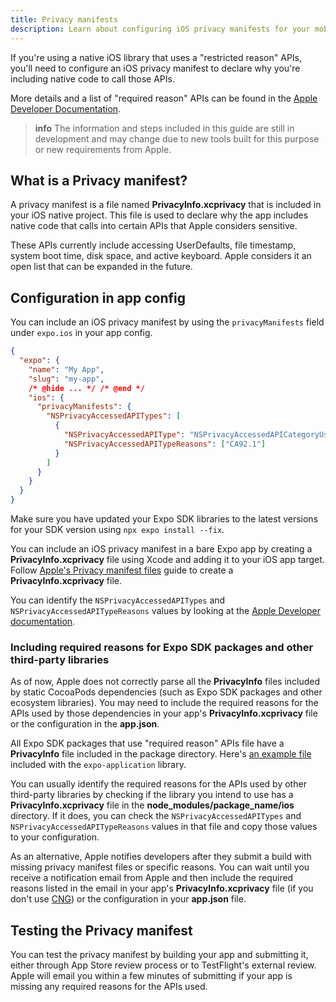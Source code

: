 ```yaml
---
title: Privacy manifests
description: Learn about configuring iOS privacy manifests for your mobile app.
---
```


If you're using a native iOS library that uses a "restricted reason" APIs, you'll need to configure an iOS privacy manifest to declare why you're including native code to call those APIs.

More details and a list of "required reason" APIs can be found in the [Apple Developer Documentation](https://developer.apple.com/documentation/bundleresources/privacy_manifest_files).

> **info** The information and steps included in this guide are still in development and may change due to new tools built for this purpose or new requirements from Apple.

## What is a Privacy manifest?

A privacy manifest is a file named **PrivacyInfo.xcprivacy** that is included in your iOS native project. This file is used to declare why the app includes native code that calls into certain APIs that Apple considers sensitive.

These APIs currently include accessing UserDefaults, file timestamp, system boot time, disk space, and active keyboard. Apple considers it an open list that can be expanded in the future.

## Configuration in app config

You can include an iOS privacy manifest by using the `privacyManifests` field under `expo.ios` in your app config.

```json app.json
{
  "expo": {
    "name": "My App",
    "slug": "my-app",
    /* @hide ... */ /* @end */
    "ios": {
      "privacyManifests": {
        "NSPrivacyAccessedAPITypes": [
          {
            "NSPrivacyAccessedAPIType": "NSPrivacyAccessedAPICategoryUserDefaults",
            "NSPrivacyAccessedAPITypeReasons": ["CA92.1"]
          }
        ]
      }
    }
  }
}
```

Make sure you have updated your Expo SDK libraries to the latest versions for your SDK version using `npx expo install --fix`.

You can include an iOS privacy manifest in a bare Expo app by creating a **PrivacyInfo.xcprivacy** file using Xcode and adding it to your iOS app target.
Follow [Apple's Privacy manifest files](https://developer.apple.com/documentation/bundleresources/privacy_manifest_files) guide to create a **PrivacyInfo.xcprivacy** file.

You can identify the `NSPrivacyAccessedAPITypes` and `NSPrivacyAccessedAPITypeReasons` values by looking at the [Apple Developer documentation](https://developer.apple.com/documentation/bundleresources/privacy_manifest_files/describing_use_of_required_reason_api).

### Including required reasons for Expo SDK packages and other third-party libraries

As of now, Apple does not correctly parse all the **PrivacyInfo** files included by static CocoaPods dependencies (such as Expo SDK packages and other ecosystem libraries). You may need to include the required reasons for the APIs used by those dependencies in your app's **PrivacyInfo.xcprivacy** file or the configuration in the **app.json**.

All Expo SDK packages that use "required reason" APIs file have a **PrivacyInfo** file included in the package directory. Here's [an example file](https://github.com/expo/expo/blob/main/packages/expo-application/ios/PrivacyInfo.xcprivacy) included with the `expo-application` library.

You can usually identify the required reasons for the APIs used by other third-party libraries by checking if the library you intend to use has a **PrivacyInfo.xcprivacy** file in the **node_modules/package_name/ios** directory. If it does, you can check the `NSPrivacyAccessedAPITypes` and `NSPrivacyAccessedAPITypeReasons` values in that file and copy those values to your configuration.

As an alternative, Apple notifies developers after they submit a build with missing privacy manifest files or specific reasons. You can wait until you receive a notification email from Apple and then include the required reasons listed in the email in your app's **PrivacyInfo.xcprivacy** file (if you don't use [CNG](/workflow/continuous-native-generation/)) or the configuration in your **app.json** file.

## Testing the Privacy manifest

You can test the privacy manifest by building your app and submitting it, either through App Store review process or to TestFlight's external review. Apple will email you within a few minutes of submitting if your app is missing any required reasons for the APIs used.